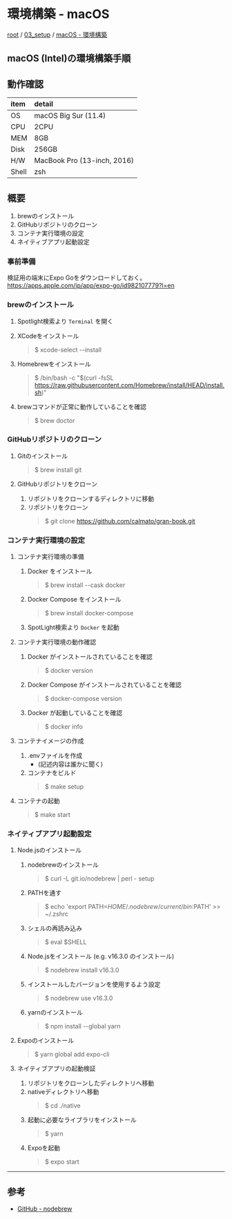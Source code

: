 # 環境構築 - macOS

[root](./../../README.md) 
/ [03_setup](./README.md) 
/ [macOS - 環境構築](./setup-macos.md)

## macOS (Intel)の環境構築手順

## 動作確認

| item  |           detail            |
| :---- | :-------------------------- |
| OS    | macOS Big Sur (11.4)        |
| CPU   | 2CPU                        |
| MEM   | 8GB                         |
| Disk  | 256GB                       |
| H/W   | MacBook Pro (13-inch, 2016) |
| Shell | zsh                         |

## 概要

1. brewのインストール
2. GitHubリポジトリのクローン
3. コンテナ実行環境の設定
4. ネイティブアプリ起動設定

### 事前準備
検証用の端末にExpo Goをダウンロードしておく。  
https://apps.apple.com/jp/app/expo-go/id982107779?l=en

### brewのインストール

1. Spotlight検索より `Terminal` を開く

2. XCodeをインストール
    > $ xcode-select --install

3. Homebrewをインストール
    > $ /bin/bash -c "$(curl -fsSL https://raw.githubusercontent.com/Homebrew/install/HEAD/install.sh)"

4. brewコマンドが正常に動作していることを確認
    > $ brew doctor

### GitHubリポジトリのクローン

1. Gitのインストール
    > $ brew install git

2. GitHubリポジトリをクローン
    1. リポジトリをクローンするディレクトリに移動
    2. リポジトリをクローン
        > $ git clone https://github.com/calmato/gran-book.git

### コンテナ実行環境の設定

1. コンテナ実行環境の準備
    1. Docker をインストール
        > $ brew install --cask docker
    2. Docker Compose をインストール
        > $ brew install docker-compose
    3. SpotLight検索より `Docker` を起動

2. コンテナ実行環境の動作確認
    1. Docker がインストールされていることを確認
        > $ docker version
    2. Docker Compose がインストールされていることを確認
        > $ docker-compose version
    3. Docker が起動していることを確認
        > $ docker info

3. コンテナイメージの作成
    1. .envファイルを作成
        * (記述内容は誰かに聞く)
    2. コンテナをビルド
        > $ make setup

4. コンテナの起動
    > $ make start

### ネイティブアプリ起動設定

1. Node.jsのインストール
    1. nodebrewのインストール
        > $ curl -L git.io/nodebrew | perl - setup
    2. PATHを通す
        > $ echo 'export PATH=$HOME/.nodebrew/current/bin:$PATH' >> ~/.zshrc
    3. シェルの再読み込み
        > $ eval $SHELL
    4. Node.jsをインストール (e.g. v16.3.0 のインストール)
        > $ nodebrew install v16.3.0
    5. インストールしたバージョンを使用するよう設定
        > $ nodebrew use v16.3.0
    6. yarnのインストール
        > $ npm install --global yarn

2. Expoのインストール
    > $ yarn global add expo-cli

3. ネイティブアプリの起動検証
    1. リポジトリをクローンしたディレクトリへ移動
    2. nativeディレクトリへ移動
        > $ cd ./native
    3. 起動に必要なライブラリをインストール
        > $ yarn
    4. Expoを起動
        > $ expo start

---

## 参考

* [GitHub - nodebrew](https://github.com/hokaccha/nodebrew)
